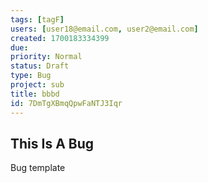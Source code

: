 ```yaml
---
tags: [tagF]
users: [user18@email.com, user2@email.com]
created: 1700183334399
due: 
priority: Normal
status: Draft
type: Bug
project: sub
title: bbbd
id: 7DmTgXBmqQpwFaNTJ3Iqr
---
```

<!-- GENERATED WITH GITDOWN; DO NOT CHANGE -->

## This Is A Bug

Bug template
